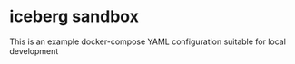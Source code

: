 # iceberg sandbox

This is an example docker-compose YAML configuration suitable for local development
